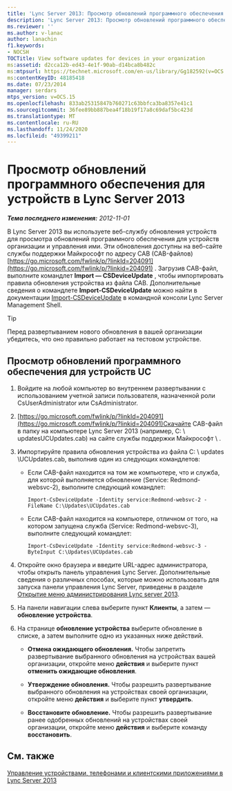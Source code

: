 ```yaml
---
title: 'Lync Server 2013: Просмотр обновлений программного обеспечения для устройств в вашей организации'
description: 'Lync Server 2013: Просмотр обновлений программного обеспечения для устройств в вашей организации.'
ms.reviewer: ''
ms.author: v-lanac
author: lanachin
f1.keywords:
- NOCSH
TOCTitle: View software updates for devices in your organization
ms:assetid: d2cca12b-ed43-4e1f-90ab-d14bca8b482c
ms:mtpsurl: https://technet.microsoft.com/en-us/library/Gg182592(v=OCS.15)
ms:contentKeyID: 48185418
ms.date: 07/23/2014
manager: serdars
mtps_version: v=OCS.15
ms.openlocfilehash: 833ab25315847b760271c63bbfca3ba8357e41c1
ms.sourcegitcommit: 36fee89bb887bea4f18b19f17a8c69daf5bc423d
ms.translationtype: MT
ms.contentlocale: ru-RU
ms.lasthandoff: 11/24/2020
ms.locfileid: "49399211"
---
```

# <a name="view-software-updates-for-devices-in-lync-server-2013"></a>Просмотр обновлений программного обеспечения для устройств в Lync Server 2013

<div data-xmlns="http://www.w3.org/1999/xhtml">

<div class="topic" data-xmlns="http://www.w3.org/1999/xhtml" data-msxsl="urn:schemas-microsoft-com:xslt" data-cs="https://msdn.microsoft.com/">

<div data-asp="https://msdn2.microsoft.com/asp">



</div>

<div id="mainSection">

<div id="mainBody">

<span> </span>

_**Тема последнего изменения:** 2012-11-01_

В Lync Server 2013 вы используете веб-службу обновления устройств для просмотра обновлений программного обеспечения для устройств организации и управления ими. Эти обновления доступны на веб-сайте службы поддержки Майкрософт по адресу CAB (CAB-файлов) [https://go.microsoft.com/fwlink/p/?linkId=204091](https://go.microsoft.com/fwlink/p/?linkid=204091) . Загрузив CAB-файл, выполните командлет **Import — CSDeviceUpdate** , чтобы импортировать правила обновления устройства из файла CAB. Дополнительные сведения о командлете **Import-CSDeviceUpdate** можно найти в документации [Import-CSDeviceUpdate](https://docs.microsoft.com/powershell/module/skype/Import-CsDeviceUpdate) в командной консоли Lync Server Management Shell.

<div>


> [!TIP]  
> Перед развертыванием нового обновления в вашей организации убедитесь, что оно правильно работает на тестовом устройстве.



</div>

<div>

## <a name="to-view-software-updates-for-uc-devices"></a>Просмотр обновлений программного обеспечения для устройств UC

1.  Войдите на любой компьютер во внутреннем развертывании с использованием учетной записи пользователя, назначенной роли CsUserAdministrator или CsAdministrator.

2.  [https://go.microsoft.com/fwlink/p/?linkId=204091](https://go.microsoft.com/fwlink/p/?linkid=204091)Скачайте CAB-файл в папку на компьютере Lync Server 2013 (например, C: \\ updatesUCUpdates.cab) на сайте службы поддержки Майкрософт \\ .

3.  Импортируйте правила обновления устройства из файла C: \\ updates \\UCUpdates.cab, выполнив один из следующих командлетов:
    
      - Если CAB-файл находится на том же компьютере, что и служба, для которой выполняется обновление (Service: Redmond-websvc-2), выполните следующий командлет:
        
            Import-CsDeviceUpdate -Identity service:Redmond-websvc-2 -FileName C:\Updates\UCUpdates.cab
    
      - Если CAB-файл находится на компьютере, отличном от того, на котором запущена служба (Service: Redmond-websvc-3), выполните следующий командлет:
        
            Import-CsDeviceUpdate -Identity service:Redmond-websvc-3 -ByteInput C:\Updates\UCUpdates.cab

4.  Откройте окно браузера и введите URL-адрес администратора, чтобы открыть панель управления Lync Server. Дополнительные сведения о различных способах, которые можно использовать для запуска панели управления Lync Server, приведены в разделе [Открытие меню администрирования Lync server 2013](lync-server-2013-open-lync-server-administrative-tools.md).

5.  На панели навигации слева выберите пункт **Клиенты**, а затем — **обновление устройства**.

6.  На странице **обновление устройства** выберите обновление в списке, а затем выполните одно из указанных ниже действий.
    
      - **Отмена ожидающего обновления.** Чтобы запретить развертывание выбранного обновления на устройствах вашей организации, откройте меню **действия** и выберите пункт **отменить ожидающие обновления**.
    
      - **Утверждение обновления.** Чтобы разрешить развертывание выбранного обновления на устройствах своей организации, откройте меню **действия** и выберите пункт **утвердить**.
    
      - **Восстановите обновление.** Чтобы разрешить развертывание ранее одобренных обновлений на устройствах своей организации, откройте меню **действия** и выберите команду **восстановить**.

</div>

<div>

## <a name="see-also"></a>См. также


[Управление устройствами, телефонами и клиентскими приложениями в Lync Server 2013](lync-server-2013-managing-devices-phones-and-client-applications.md)  
  

</div>

</div>

<span> </span>

</div>

</div>

</div>

